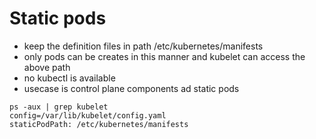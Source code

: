 # Static pods

- keep the definition files in path /etc/kubernetes/manifests
- only pods can be creates in this manner and kubelet can access the above path
- no kubectl is available
- usecase is  control plane components ad static pods

~~~
ps -aux | grep kubelet
config=/var/lib/kubelet/config.yaml
staticPodPath: /etc/kubernetes/manifests
